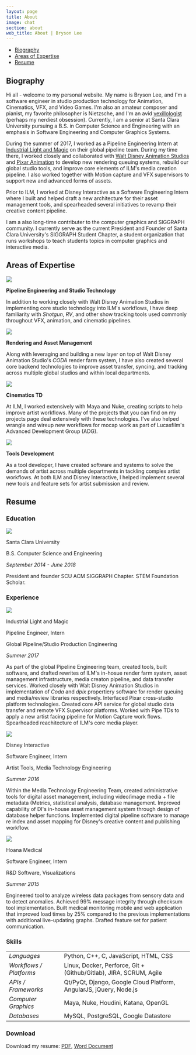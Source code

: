 ```yaml
---
layout: page
title: About
image: chat
section: about
web_title: About | Bryson Lee
---
```



* [Biography](#biography)
* [Areas of Expertise](#areas-of-expertise)
* [Resume](#resume)


## Biography

Hi all - welcome to my personal website. My name is Bryson Lee, and I'm a software engineer in studio production technology for Animation, Cinematics, VFX, and Video Games. I'm also an amateur composer and pianist, my favorite philosopher is Nietzsche, and I'm an avid [vexillologist](https://en.wikipedia.org/wiki/Vexillology) (perhaps my nerdiest obsession). Currently, I am a senior at Santa Clara University pursuing a B.S. in Computer Science and Engineering with an emphasis in Software Engineering and Computer Graphics Systems.

During the summer of 2017, I worked as a Pipeline Engineering Intern at [Industrial Light and Magic](http://www.ilm.com/) on their global pipeline team. During my time there, I worked closely and collaborated with [Walt Disney Animation Studios](https://www.disneyanimation.com/) and [Pixar Animation](https://www.pixar.com/) to develop new rendering queuing systems, rebuild our global studio tools, and improve core elements of ILM's media creation pipeline. I also worked together with Motion capture and VFX supervisors to support new and advanced forms of assets.

Prior to ILM, I worked at Disney Interactive as a Software Engineering Intern where I built and helped draft a new architecture for their asset management tools, and spearheaded several initiatives to revamp their creative content pipeline.

I am a also long-time contributer to the computer graphics and SIGGRAPH community. I currently serve as the current President and Founder of Santa Clara University's SIGGRAPH Student Chapter, a student organization that runs workshops to teach students topics in computer graphics and interactive media.

## Areas of Expertise

<div class="resume-entry row">

  <div class="col-md-6 col-sm-12">
    <img class="resume-icon" src="/assets/img/pipe.png">
    <p class="resume-icon-subtitle"><b>Pipeline Engineering and Studio Technology</b></p>
    <p>In addition to working closely with Walt Disney Animation Studios in implementing core studio technology into ILM's workflows, I have deep familiarity with <i>Shotgun</i>, <i>RV</i>, and other show tracking tools used commonly throughout VFX, animation, and cinematic pipelines.</p>
  </div>
  <div class="col-md-6 col-sm-12">
    <img class="resume-icon" src="/assets/img/asset.png">
    <p class="resume-icon-subtitle"><b>Rendering and Asset Management</b></p>
    <p>Along with leveraging and building a new layer on top of Walt Disney Animation Studio's <i>CODA</i> render farm system, I have also created several core backend technologies to improve asset transfer, syncing, and tracking across multiple global studios and within local departments.</p>
  </div>
  <div class="col-md-6 col-sm-12">
    <img class="resume-icon" src="/assets/img/cinematics.png">
    <p class="resume-icon-subtitle"><b>Cinematics TD</b></p>
    <p>At ILM, I worked extensively with Maya and Nuke, creating scripts to help improve artist workflows. Many of the projects that you can find on my projects page deal extensively with these technologies. I've also helped wrangle and wireup new workflows for mocap work as part of Lucasfilm's Advanced Development Group (ADG).</p>
  </div>
  <div class="col-md-6 col-sm-12">
    <img class="resume-icon" src="/assets/img/wrench.png">
    <p class="resume-icon-subtitle"><b>Tools Development</b></p>
    <p>As a tool developer, I have created software and systems to solve the demands of artist across multiple departments in tackling complex artist workflows. At both ILM and Disney Interactive, I helped implement several new tools and feature sets for artist submission and review.</p>
  </div>
</div>

## Resume

### Education
<div class="resume-entry timeline">
  <div class="resume-container">
    <div class="resume-header-container"> 
      <img class="hidden-xs-down" src="/assets/img/scu_square.png">
      <div class="resume-header-text-container">
        <p class="resume-header-title">Santa Clara University</p>
        <p>B.S. Computer Science and Engineering</p>
        <p><i>September 2014 - June 2018</i></p>      
      </div>
    </div>
    <div class="resume-text-container">
      <p>President and founder SCU ACM SIGGRAPH Chapter. STEM Foundation Scholar.</p>
    </div>
  </div>
</div>

### Experience
<div class="resume-entry timeline">
  <div class="resume-container">
    <div class="resume-header-container"> 
      <img class="hidden-xs-down" src="/assets/img/ilm_square.png">
      <div class="resume-header-text-container">
        <p class="resume-header-title">Industrial Light and Magic</p>
        <p>Pipeline Engineer, Intern</p>
        <p>Global Pipeline/Studio Production Engineering</p>
        <p><i>Summer 2017</i></p>      
      </div>
    </div>
    <div class="resume-text-container">
      <p>As part of the global Pipeline Engineering team, created tools, built software, and drafted rewrites of ILM's in-hosue render farm system, asset management infrastructure, media creaton pipeline, and data transfer services. Worked closely with Walt Disney Animation Studios in implementation of <i>Coda</i> and <i>dpix</i> propertiery software for render queuing and media/review libraries respectively. Interfaced Pixar cross-studio platform technologies. Created core API service for global studio data transfer and remote VFX Supervisor platforms. Worked with Pipe TDs to apply a new artist facing pipeline for Motion Capture work flows. Spearheaded reachitecture of ILM's core media player.</p>
    </div>
  </div>
  <div class="resume-container">
    <div class="resume-header-container"> 
      <img class="hidden-xs-down" src="/assets/img/disney_square.png">
      <div class="resume-header-text-container">
        <p class="resume-header-title">Disney Interactive</p>
        <p>Software Engineer, Intern</p>
        <p>Artist Tools, Media Technology Engineering</p>
        <p><i>Summer 2016</i></p>      
      </div>
    </div>
    <div class="resume-text-container">
      <p>Within the Media Technology Engineering Team, created administrative tools for digital asset management, including video/image media + file metadata (Metrics, statistical analysis, database management. Improved capability of DI's in-house asset management system through design of database helper functions. Implemented digital pipeline software to manage re index and asset mapping for Disney's creative content and publishing workflow.</p>
    </div>
  </div>
  <div class="resume-container">
    <div class="resume-header-container"> 
      <img class="hidden-xs-down" src="/assets/img/hoana_square.png">
      <div class="resume-header-text-container">
        <p class="resume-header-title">Hoana Medical</p>
        <p>Software Engineer, Intern</p>
        <p>R&D Software, Visualizations</p>
        <p><i>Summer 2015</i></p>      
      </div>
    </div>
    <div class="resume-text-container">
      <p>Engineered tool to analyze wireless data packages from sensory data and to detect anomalies. Achieved 99% message integrity through checksum tool implementation. Built medical monitoring mobile and web application that improved load times by 25% compared to the previous implementations with additional live-updating graphs. Drafted feature set for patient communication.</p>
    </div>
  </div>
</div>

### Skills
<div class="resume-entry timeline">
  <table>
    <tr>
      <td><i>Languages</i></td>
      <td>Python, C++, C, JavaScript, HTML, CSS</td>
    </tr>
    <tr>
      <td><i>Workflows / Platforms</i></td>
      <td>Linux, Docker, Perforce, Git + (Github/Gitlab), JIRA, SCRUM, Agile</td>
    </tr>
    <tr>
      <td><i>APIs / Frameworks</i></td>
      <td>Qt/PyQt, Django, Google Cloud Platform, AngularJS, jQuery, Node.js</td>
    </tr>
    <tr>
      <td><i>Computer Graphics</i></td>
      <td>Maya, Nuke, Houdini, Katana, OpenGL</td>
    </tr>
    <tr>
      <td><i>Databases</i></td>
      <td>MySQL, PostgreSQL, Google Datastore</td>
    </tr>
  </table>
</div>

### Download

Download my resume: [PDF](#resume), [Word Document](#resume)
